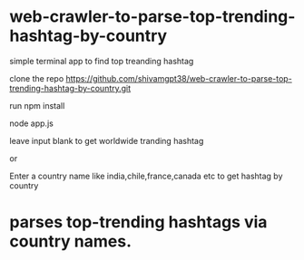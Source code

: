 # web-crawler-to-parse-top-trending-hashtag-by-country
simple terminal app to find top treanding hashtag

clone the repo https://github.com/shivamgpt38/web-crawler-to-parse-top-trending-hashtag-by-country.git

run npm install 

node app.js

leave input blank to get worldwide tranding hashtag

or

Enter a country name like india,chile,france,canada etc to get hashtag by country
# parses top-trending hashtags via country names.
